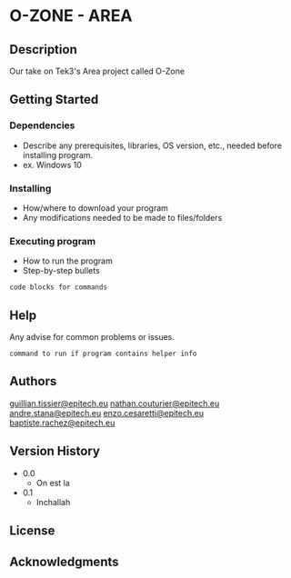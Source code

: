 # O-ZONE - AREA

## Description

Our take on Tek3's Area project called O-Zone

## Getting Started

### Dependencies

* Describe any prerequisites, libraries, OS version, etc., needed before installing program.
* ex. Windows 10

### Installing

* How/where to download your program
* Any modifications needed to be made to files/folders

### Executing program

* How to run the program
* Step-by-step bullets
```
code blocks for commands
```

## Help

Any advise for common problems or issues.
```
command to run if program contains helper info
```

## Authors

guillian.tissier@epitech.eu
nathan.couturier@epitech.eu
andre.stana@epitech.eu
enzo.cesaretti@epitech.eu
baptiste.rachez@epitech.eu

## Version History

* 0.0
    * On est la
* 0.1
    * Inchallah

## License

## Acknowledgments

